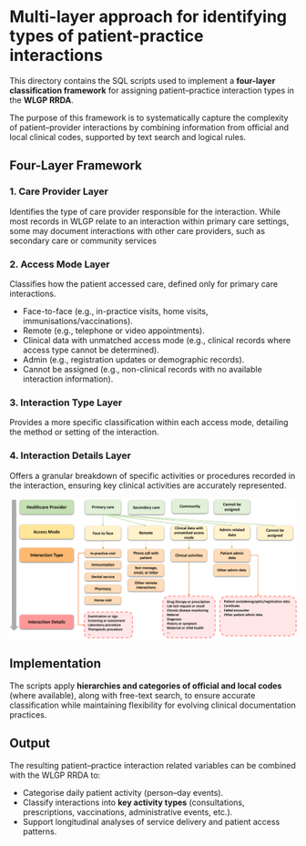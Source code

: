 # Multi-layer approach for identifying types of patient-practice interactions  

This directory contains the SQL scripts used to implement a **four-layer classification framework** for assigning patient–practice interaction types in the **WLGP RRDA**.  

The purpose of this framework is to systematically capture the complexity of patient–provider interactions by combining information from official and local clinical codes, supported by text search and logical rules.  


## Four-Layer Framework  

### 1. Care Provider Layer  
Identifies the type of care provider responsible for the interaction. While most records in WLGP relate to an interaction within primary care settings, some may document interactions with other care providers, such as secondary care or community services

### 2. Access Mode Layer  
Classifies how the patient accessed care, defined only for primary care interactions.  
- Face-to-face (e.g., in-practice visits, home visits, immunisations/vaccinations). 
- Remote (e.g., telephone or video appointments).  
- Clinical data with unmatched access mode (e.g., clinical records where access type cannot be determined).  
- Admin (e.g., registration updates or demographic records).  
- Cannot be assigned (e.g., non-clinical records with no available interaction information).  

### 3. Interaction Type Layer  
Provides a more specific classification within each access mode, detailing the method or setting of the interaction.  

### 4. Interaction Details Layer  
Offers a granular breakdown of specific activities or procedures recorded in the interaction, ensuring key clinical activities are accurately represented.  

<p float="center">
  <img src="P1.png" width="700" />
</p>

## Implementation  

The scripts apply **hierarchies and categories of official and local codes** (where available), along with free-text search, to ensure accurate classification while maintaining flexibility for evolving clinical documentation practices.


## Output  

The resulting patient–practice interaction related variables can be combined with the WLGP RRDA to:  
- Categorise daily patient activity (person–day events).  
- Classify interactions into **key activity types** (consultations, prescriptions, vaccinations, administrative events, etc.).  
- Support longitudinal analyses of service delivery and patient access patterns.  



